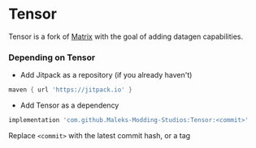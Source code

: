 # Tensor
Tensor is a fork of [Matrix](https://github.com/DimensionalDevelopment/Matrix) with the goal of adding datagen capabilities.

### Depending on Tensor
- Add Jitpack as a repository (if you already haven't)
```gradle
maven { url 'https://jitpack.io' }
```
- Add Tensor as a dependency
```gradle
implementation 'com.github.Maleks-Modding-Studios:Tensor:<commit>'
```
Replace `<commit>` with the latest commit hash, or a tag
